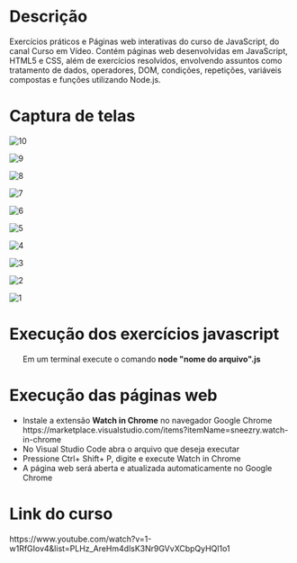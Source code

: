 <h1>Descrição</h1>

Exercícios práticos e Páginas web interativas do curso de JavaScript, do canal Curso em Vídeo. Contém páginas web desenvolvidas em JavaScript, HTML5 e CSS, além de exercícios resolvidos, envolvendo assuntos como tratamento de dados, operadores, DOM, condições, repetições, variáveis compostas e funções utilizando Node.js.

<h1>Captura de telas</h1>

![10](https://user-images.githubusercontent.com/38113015/81894273-c2d2b800-9585-11ea-97b9-13a82f260e4e.png)

![9](https://user-images.githubusercontent.com/38113015/81894282-c5cda880-9585-11ea-9713-a08687a31e17.png)

![8](https://user-images.githubusercontent.com/38113015/81894287-c7976c00-9585-11ea-8e54-bd75acc75cba.png)

![7](https://user-images.githubusercontent.com/38113015/81894296-ca925c80-9585-11ea-99ea-ece0962d9208.png)

![6](https://user-images.githubusercontent.com/38113015/81895928-cc5e1f00-9589-11ea-80b0-51973c3268b2.png)

![5](https://user-images.githubusercontent.com/38113015/81894303-cfefa700-9585-11ea-9315-f21d2601b8d9.png)

![4](https://user-images.githubusercontent.com/38113015/81894308-d2520100-9585-11ea-97b6-e10a106df1f5.png)

![3](https://user-images.githubusercontent.com/38113015/81894318-d5e58800-9585-11ea-9f3c-02170523fe88.png)

![2](https://user-images.githubusercontent.com/38113015/81894323-d847e200-9585-11ea-9d10-574c76151690.png)

![1](https://user-images.githubusercontent.com/38113015/81894331-dd0c9600-9585-11ea-9c1d-380e3c38e31e.png)

<h1>Execução dos exercícios javascript</h1>
<ul>Em um terminal execute o comando <b>node "nome do arquivo".js</b></ul>

<h1>Execução das páginas web</h1>
<ul>
  <li>Instale a extensão <b>Watch in Chrome</b> no navegador Google Chrome</li>
  https://marketplace.visualstudio.com/items?itemName=sneezry.watch-in-chrome
  <li>No Visual Studio Code abra o arquivo que deseja executar</li>
  <li>Pressione Ctrl+ Shift+ P, digite e execute Watch in Chrome</li>
  <li>A página web será aberta e atualizada automaticamente no Google Chrome</li>
</ul>

<h1>Link do curso</h1>
https://www.youtube.com/watch?v=1-w1RfGIov4&list=PLHz_AreHm4dlsK3Nr9GVvXCbpQyHQl1o1
